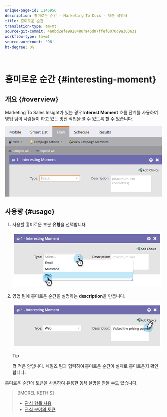 ```yaml
---
unique-page-id: 1146956
description: 흥미로운 순간 - Marketing To Docs - 제품 설명서
title: 흥미로운 순간
translation-type: tm+mt
source-git-commit: 4a0bd2efe99284807a46d07ffef0070d9a303631
workflow-type: tm+mt
source-wordcount: '98'
ht-degree: 0%

---
```



# 흥미로운 순간 {#interesting-moment}

## 개요 {#overview}

Marketing To Sales Insight가 있는 경우 **Interest Moment** 흐름 단계를 사용하여 영업 팀이 사람들이 하고 있는 멋진 작업을 볼 수 있도록 할 수 있습니다.

![](assets/image2016-1-27-11-3a0-3a21.png)

## 사용량 {#usage}

1. 사용할 흥미로운 부분 **유형**&#x200B;을 선택합니다.

   ![](assets/image2014-9-22-10-3a49-3a51.png)

1. 영업 팀에 흥미로운 순간을 설명하는 **description**&#x200B;을 만듭니다.

   ![](assets/image2014-9-22-10-3a49-3a55.png)

   >[!TIP]
   >
   >**더** 적은 양입니다. 세일즈 팀과 협력하여 흥미로운 순간이 실제로 흥미로운지 확인합니다.

흥미로운 순간에 [토큰을 사용하여 유용한 동적 설명을 만들 수도 있습니다.](/help/marketo/product-docs/marketo-sales-insight/msi-for-salesforce/features/tabs-in-the-msi-panel/interesting-moments/tokens-for-interesting-moments.md)

>[!MORELIKETHIS]
>
>* [관심 항목 사용](/help/marketo/product-docs/marketo-sales-insight/msi-for-salesforce/features/tabs-in-the-msi-panel/interesting-moments/using-interesting-moments.md)
>* [관심 분야의 토큰](/help/marketo/product-docs/marketo-sales-insight/msi-for-salesforce/features/tabs-in-the-msi-panel/interesting-moments/tokens-for-interesting-moments.md)

